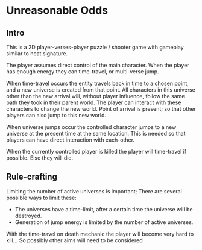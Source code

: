 # Unreasonable Odds

## Intro
This is a 2D player-verses-player puzzle / shooter game with gameplay similar to heat signature.

The player assumes direct control of the main character. When the player has enough energy they can time-travel, or multi-verse jump. 

When time-travel occurs the entity travels back in time to a chosen point, and a new universe is created from that point. All characters in this universe other than the new arrival will, without player influence, follow the same path they took in their parent world. The player can interact with these characters to change the new world. Point of arrival is present; so that other players can also jump to this new world.

When universe jumps occur the controlled character jumps to a new universe at the present time at the same location. This is needed so that players can have direct interaction with each-other.

When the currently controlled player is killed the player will time-travel if possible. Else they will die.

## Rule-crafting
Limiting the number of active universes is important; There are several possible ways to limit these:
 - The universes have a time-limit, after a certain time the universe will be destroyed.
 - Generation of jump energy is limited by the number of active universes.
 
With the time-travel on death mechanic the player will become very hard to kill... So possibly other aims will need to be considered